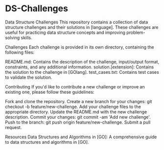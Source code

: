 # DS-Challenges

Data Structure Challenges
This repository contains a collection of data structure challenges and their solutions in [language]. These challenges are useful for practicing data structure concepts and improving problem-solving skills.


Challenges
Each challenge is provided in its own directory, containing the following files:

README.md: Contains the description of the challenge, input/output format, constraints, and any additional information.
solution.[extension]: Contains the solution to the challenge in [GOlang].
test_cases.txt: Contains test cases to validate the solution.



Contributing
If you'd like to contribute a new challenge or improve an existing one, please follow these guidelines:

Fork and clone the repository.
Create a new branch for your changes: git checkout -b feature/new-challenge.
Add your challenge files to the appropriate directory.
Update the README.md with the new challenge description.
Commit your changes: git commit -am 'Add new challenge'.
Push to the branch: git push origin feature/new-challenge.
Submit a pull request.


Resources
Data Structures and Algorithms in [GO]: A comprehensive guide to data structures and algorithms in [GO].
